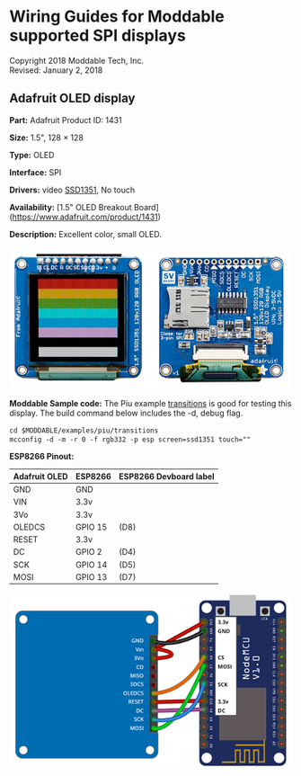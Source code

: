 # Wiring Guides for Moddable supported SPI displays

Copyright 2018 Moddable Tech, Inc.  
Revised: January 2, 2018


## Adafruit OLED display
**Part:** Adafruit Product ID: 1431 

**Size:** 1.5", 128 × 128

**Type:** OLED

**Interface:** SPI

**Drivers:** video [SSD1351](../../documentation/drivers/ssd1351/ssd1351.md), No touch

**Availability:** [1.5" OLED Breakout Board] (https://www.adafruit.com/product/1431)

**Description:** Excellent color, small OLED.
 
![Generic SPI Display](images/adafruit-oled.jpg)

**Moddable Sample code:** The Piu example [transitions](../../examples/piu/transitions/) is good for testing this display. The build command below includes the -d, debug flag.

```
cd $MODDABLE/examples/piu/transitions
mcconfig -d -m -r 0 -f rgb332 -p esp screen=ssd1351 touch="" 
```


**ESP8266 Pinout:**

| Adafruit OLED | ESP8266 | ESP8266 Devboard label
| --- | --- | --- |
| GND | GND | 
| VIN | 3.3v | 
| 3Vo | 3.3v | 
| OLEDCS | GPIO 15| (D8)
| RESET | 3.3v  | 
| DC | GPIO 2 | (D4)
| SCK | GPIO 14 | (D5)
| MOSI | GPIO 13 | (D7)

![Generic 2.4"-2.8" wiring illustration](images/adafruit-oled-wiring2.png)

